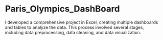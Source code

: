 # Paris_Olympics_DashBoard
I developed a comprehensive project in Excel, creating multiple dashboards and tables to analyze the data. This process involved several stages, including data preprocessing, data cleaning, and data visualization.
